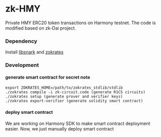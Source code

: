 # zk-HMY

Private HMY ERC20 token transactions on Harmony testnet. The code is modified based on zk-Dai project.

### Dependency

Install [libsnark](https://github.com/scipr-lab/libsnark) and [zokrates](https://github.com/Zokrates/ZoKrates)

### Development

#### generate smart contract for secret note

```
export ZOKRATES_HOME=/path/to/zokrates_stdlib/stdlib
./zokrates compile -i zk-circuit.code (generate R1CS circuits)
./zokrates setup (generate prover and verifier keys)
./zokrates export-verifier (generate solidity smart contract)
```

#### deploy smart contract

We are working on Harmony SDK to make smart contract deployment easier. Now, we just manually deploy smart contract
